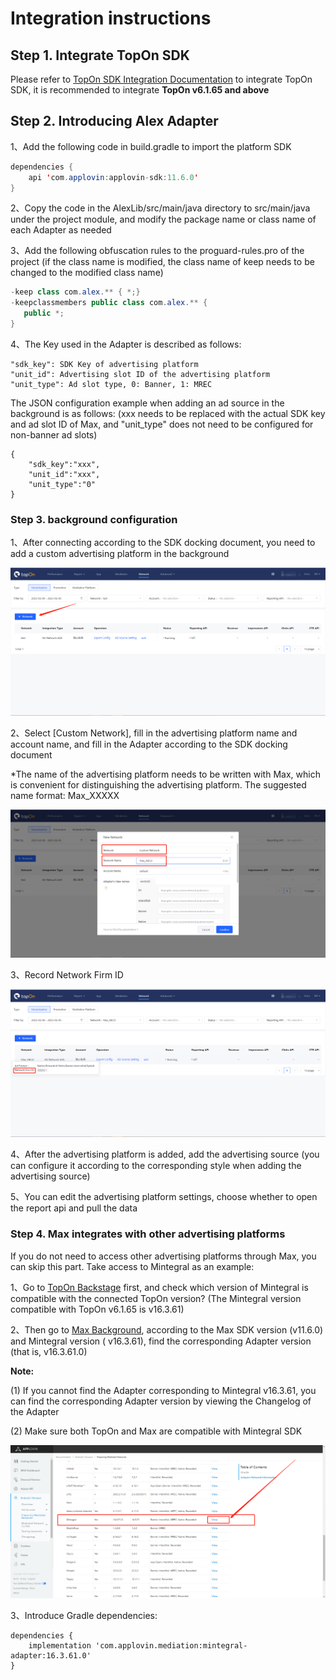 # Integration instructions

## Step 1. Integrate TopOn SDK

Please refer to [TopOn SDK Integration Documentation](https://docs.toponad.com/#/en-us/android/android_doc/android_sdk_config_access) to integrate TopOn SDK, it is recommended to integrate **TopOn v6.1.65 and above**



## Step 2. Introducing Alex Adapter

1、Add the following code in build.gradle to import the platform SDK

```java
dependencies {
    api 'com.applovin:applovin-sdk:11.6.0'
}
```

2、Copy the code in the AlexLib/src/main/java directory to src/main/java under the project module, and modify the package name or class name of each Adapter as needed

3、Add the following obfuscation rules to the proguard-rules.pro of the project (if the class name is modified, the class name of keep needs to be changed to the modified class name)

```java
-keep class com.alex.** { *;}
-keepclassmembers public class com.alex.** {
   public *;
}
```

4、The Key used in the Adapter is described as follows:

```
"sdk_key": SDK Key of advertising platform
"unit_id": Advertising slot ID of the advertising platform
"unit_type": Ad slot type, 0: Banner, 1: MREC
```

The JSON configuration example when adding an ad source in the background is as follows: (xxx needs to be replaced with the actual SDK key and ad slot ID of Max, and "unit_type" does not need to be configured for non-banner ad slots)

```
{
    "sdk_key":"xxx",
    "unit_id":"xxx",
    "unit_type":"0"
}
```



### Step 3. background configuration

1、After connecting according to the SDK docking document, you need to add a custom advertising platform in the background

![img](img/image1_en.png)

2、Select [Custom Network], fill in the advertising platform name and account name, and fill in the Adapter according to the SDK docking document

*The name of the advertising platform needs to be written with Max, which is convenient for distinguishing the advertising platform. The suggested name format: Max_XXXXX

![img](img/image2_en.png)

3、Record Network Firm ID

![img](img/image3_en.png)

4、After the advertising platform is added, add the advertising source (you can configure it according to the corresponding style when adding the advertising source)

5、You can edit the advertising platform settings, choose whether to open the report api and pull the data



### Step 4. Max integrates with other advertising platforms

If you do not need to access other advertising platforms through Max, you can skip this part. Take access to Mintegral as an example:

1、Go to [TopOn Backstage](https://docs.toponad.com/#/en-us/android/download/package) first, and check which version of Mintegral is compatible with the connected TopOn version? (The Mintegral version compatible with TopOn v6.1.65 is v16.3.61)

2、Then go to [Max Background](https://dash.applovin.com/documentation/mediation/android/mediation-adapters#adapter-network-information), according to the Max SDK version (v11.6.0) and Mintegral version ( v16.3.61), find the corresponding Adapter version (that is, v16.3.61.0)

**Note:**

(1) If you cannot find the Adapter corresponding to Mintegral v16.3.61, you can find the corresponding Adapter version by viewing the Changelog of the Adapter

(2) Make sure both TopOn and Max are compatible with Mintegral SDK

![img](img/image4.png)

3、Introduce Gradle dependencies:

```
dependencies {
    implementation 'com.applovin.mediation:mintegral-adapter:16.3.61.0'
}
```

